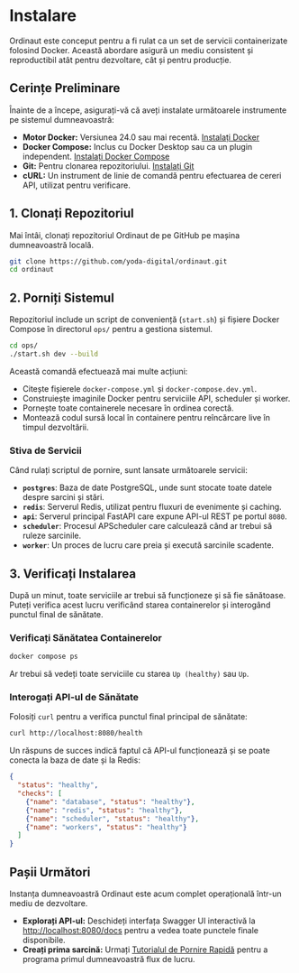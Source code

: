 # Instalare

Ordinaut este conceput pentru a fi rulat ca un set de servicii containerizate folosind Docker. Această abordare asigură un mediu consistent și reproductibil atât pentru dezvoltare, cât și pentru producție.

## Cerințe Preliminare

Înainte de a începe, asigurați-vă că aveți instalate următoarele instrumente pe sistemul dumneavoastră:

- **Motor Docker:** Versiunea 24.0 sau mai recentă. [Instalați Docker](https://docs.docker.com/engine/install/)
- **Docker Compose:** Inclus cu Docker Desktop sau ca un plugin independent. [Instalați Docker Compose](https://docs.docker.com/compose/install/)
- **Git:** Pentru clonarea repozitoriului. [Instalați Git](https://git-scm.com/book/en/v2/Getting-Started-Installing-Git)
- **cURL:** Un instrument de linie de comandă pentru efectuarea de cereri API, utilizat pentru verificare.

## 1. Clonați Repozitoriul

Mai întâi, clonați repozitoriul Ordinaut de pe GitHub pe mașina dumneavoastră locală.

```bash
git clone https://github.com/yoda-digital/ordinaut.git
cd ordinaut
```

## 2. Porniți Sistemul

Repozitoriul include un script de conveniență (`start.sh`) și fișiere Docker Compose în directorul `ops/` pentru a gestiona sistemul.

```bash
cd ops/
./start.sh dev --build
```

Această comandă efectuează mai multe acțiuni:
- Citește fișierele `docker-compose.yml` și `docker-compose.dev.yml`.
- Construiește imaginile Docker pentru serviciile API, scheduler și worker.
- Pornește toate containerele necesare în ordinea corectă.
- Montează codul sursă local în containere pentru reîncărcare live în timpul dezvoltării.

### Stiva de Servicii

Când rulați scriptul de pornire, sunt lansate următoarele servicii:

- **`postgres`**: Baza de date PostgreSQL, unde sunt stocate toate datele despre sarcini și stări.
- **`redis`**: Serverul Redis, utilizat pentru fluxuri de evenimente și caching.
- **`api`**: Serverul principal FastAPI care expune API-ul REST pe portul `8080`.
- **`scheduler`**: Procesul APScheduler care calculează când ar trebui să ruleze sarcinile.
- **`worker`**: Un proces de lucru care preia și execută sarcinile scadente.

## 3. Verificați Instalarea

După un minut, toate serviciile ar trebui să funcționeze și să fie sănătoase. Puteți verifica acest lucru verificând starea containerelor și interogând punctul final de sănătate.

### Verificați Sănătatea Containerelor

```bash
docker compose ps
```

Ar trebui să vedeți toate serviciile cu starea `Up (healthy)` sau `Up`.

### Interogați API-ul de Sănătate

Folosiți `curl` pentru a verifica punctul final principal de sănătate:

```bash
curl http://localhost:8080/health
```

Un răspuns de succes indică faptul că API-ul funcționează și se poate conecta la baza de date și la Redis:

```json
{
  "status": "healthy",
  "checks": [
    {"name": "database", "status": "healthy"},
    {"name": "redis", "status": "healthy"},
    {"name": "scheduler", "status": "healthy"},
    {"name": "workers", "status": "healthy"}
  ]
}
```

## Pașii Următori

Instanța dumneavoastră Ordinaut este acum complet operațională într-un mediu de dezvoltare.

- **Explorați API-ul:** Deschideți interfața Swagger UI interactivă la [http://localhost:8080/docs](http://localhost:8080/docs) pentru a vedea toate punctele finale disponibile.
- **Creați prima sarcină:** Urmați [Tutorialul de Pornire Rapidă](quick-start.md) pentru a programa primul dumneavoastră flux de lucru.
